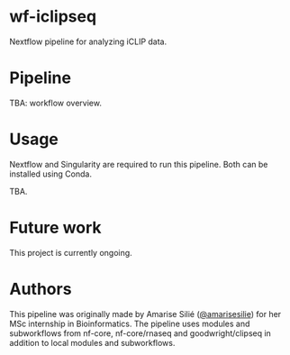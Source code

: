 # wf-iclipseq
Nextflow pipeline for analyzing iCLIP data.

# Pipeline
TBA: workflow overview.

# Usage
Nextflow and Singularity are required to run this pipeline. Both can be installed using Conda.

TBA.

# Future work
This project is currently ongoing.

# Authors
This pipeline was originally made by Amarise Silié ([@amarisesilie](https://github.com/amarisesilie)) for her MSc internship in Bioinformatics. The pipeline uses modules and subworkflows from nf-core, nf-core/rnaseq and goodwright/clipseq in addition to local modules and subworkflows.
